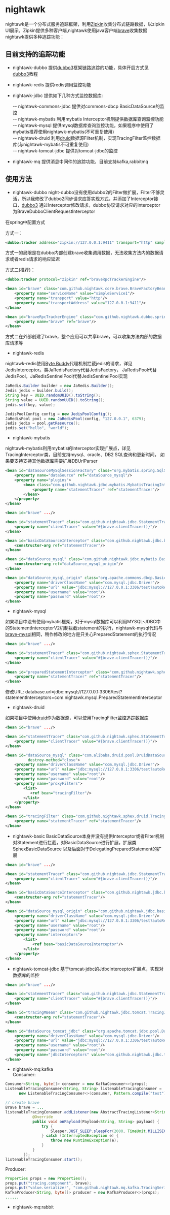# nightawk

nightawk是一个分布式服务追踪框架，利用[Zipkin](http://zipkin.io/)收集分布式链路数据，以zipkin UI展示，Zipkin提供多种客户端,nightawk使用java客户端[brave](https://github.com/openzipkin/brave)收集数据
nightawk提供多种追踪功能：

## 目前支持的追踪功能
* nightawk-dubbo 提供[dubbo3](https://github.com/YanXs/dubbo3)框架链路追踪的功能，具体开启方式见[dubbo3](https://github.com/YanXs/dubbo3)教程
* nightawk-redis 提供redis调用监控功能
* nightawk-jdbc  提供如下几种方式监控数据库:

    -- nightawk-commons-jdbc   提供对commons-dbcp BasicDataSource的监控  
    -- nightawk-mybatis 利用mybatis Interceptor机制提供数据库查询监控功能  
    -- nightawk-mysql   提供mysql数据库查询监控功能，如果程序中使用了mybatis推荐使用nightawk-mybatis(不可重复使用)  
    -- nightawk-druid   利用[druid](https://github.com/alibaba/druid)数据源Filter机制，实现TracingFilter监控数据库(与nightawk-mybatis不可重复使用)  
    -- nightawk-tomcat-jdbc  提供对tomcat-jdbc的监控  
* nightawk-mq    提供消息中间件的追踪功能，目前支持kafka,rabbitmq


## 使用方法
* nightawk-dubbo
night-dubbo没有使用dubbo2的Filter做扩展，Filter不够灵活，所以我修改了dubbo2同步请求应答实现方式，并添加了Interceptor接口，[dubbo3](https://github.com/YanXs/dubbo3)
通过Interceptor修改请求，dubbo协议请求对应的Interceptor为BraveDubboClientRequestInterceptor

在spring中配置方式

方式一：
```xml
<dubbo:tracker address="zipkin://127.0.0.1:9411" transport="http" sampler="counting" samplerate="1.0" flushinterval="2"/>
```

方式一的局限是在dubbo内部创建brave收集调用数据，无法收集方法内的数据请求或者redis请求的响应延迟

方式二(推荐)：
```xml
<dubbo:tracker protocol="zipkin" ref="braveRpcTrackerEngine"/>

<bean id="brave" class="com.github.nightawk.core.brave.BraveFactoryBean">
    <property name="serviceName" value="simpleService1"/>
    <property name="transport" value="http"/>
    <property name="transportAddress" value="127.0.0.1:9411"/>
</bean>

<bean id="braveRpcTrackerEngine" class="com.github.nightawk.dubbo.spring.BraveRpcTrackerEngineFactoryBean">
    <property name="brave" ref="brave"/>
</bean>
```
方式二在外部创建了brave，整个应用可以共享brave，可以收集方法内部的数据库请求等


* nightawk-redis

nightawk-redis使用[Byte Buddy](http://bytebuddy.net/#/)代理机制拦截jedis的请求，详见JedisInterceptor。类JaRedisFactory代替JedisFactory，
JaRedisPool代替JedisPool，JaRedisSentinelPool代替JedisSentinelPool实现

```java
JaRedis.Builder builder = new JaRedis.Builder();
Jedis jedis = builder.build();
String key = UUID.randomUUID().toString();
String value = UUID.randomUUID().toString();
jedis.set(key, value);

JedisPoolConfig config = new JedisPoolConfig();
JaRedisPool pool = new JaRedisPool(config, "127.0.0.1", 6379);
Jedis jedis = pool.getResource();
jedis.set("hello", "world");
```

* nightawk-mybatis

nightawk-mybatis利用mybatis的Interceptor实现扩展点，详见TracingInterceptor类，目前支持mysql、oracle、DB2 SQL查询和更新时间，
如果要支持支持其他数据库需要扩展DBUrlParser

```xml
<bean id="datasourceMySqlSessionFactory" class="org.mybatis.spring.SqlSessionFactoryBean">
    <property name="dataSource" ref="dataSource_mysql"/>
    <property name="plugins">
        <bean class="com.github.nightawk.jdbc.mybatis.MybatisTracingInterceptor">
            <property name="statementTracer" ref="statementTracer"/>
        </bean>
    </property>
</bean>

<bean id="brave" .../>

<bean id="statementTracer" class="com.github.nightawk.jdbc.StatementTracer">
    <property name="clientTracer" value="#{brave.clientTracer()}"/>
</bean>

<bean id="basicDataSourceInterceptor" class="com.github.nightawk.jdbc.basic.BasicDataSourceTracingInterceptor">
    <constructor-arg ref="statementTracer"/>
</bean>

<bean id="dataSource_mysql" class="com.github.nightawk.jdbc.mybatis.BasicDataSourceAdapter">
    <constructor-arg ref="dataSource_mysql_origin"/>
</bean>

<bean id="dataSource_mysql_origin" class="org.apache.commons.dbcp.BasicDataSource">
    <property name="driverClassName" value="com.mysql.jdbc.Driver"/>
    <property name="url" value="jdbc:mysql://127.0.0.1:3306/test?autoReconnect=true"/>
    <property name="username" value="root"/>
    <property name="password" value="root"/>
</bean>
```

* nightawk-mysql

如果项目中没有使用mybatis框架，对于mysql数据库可以利用MYSQL-JDBC中的StatementInterceptorV2机制拦截statement的执行，nightawk-mysql代码与
[brave-mysql](https://github.com/openzipkin/brave)相同，稍作修改的地方是只关心PreparedStatement的执行情况

```xml
<bean id="brave" .../>

<bean id="statementTracer" class="com.github.nightawk.sphex.StatementTracer">
    <property name="clientTracer" value="#{brave.clientTracer()}"/>
</bean>
    
<bean id="preparedStatementInterceptor" class="com.github.nightawk.sphex.mysql.PreparedStatementInterceptor">
    <property name="statementTracer" ref="statementTracer"/>
</bean>
```
修改URL: database.url=jdbc:mysql://127.0.0.1:3306/test?statementInterceptors=com.nightawk.mysql.PreparedStatementInterceptor

* nightawk-druid

如果项目中使用[druid](https://github.com/alibaba/druid)作为数据源，可以使用TracingFilter监控追踪数据库

```xml
<bean id="brave" .../>

<bean id="statementTracer" class="com.github.nightawk.sphex.StatementTracer">
    <property name="clientTracer" value="#{brave.clientTracer()}"/>
</bean>

<bean id="dataSource_mysql" class="com.alibaba.druid.pool.DruidDataSource" init-method="init"
          destroy-method="close">
    <property name="driverClassName" value="com.mysql.jdbc.Driver"/>
    <property name="url" value="jdbc:mysql://127.0.0.1:3306/test?autoReconnect=true"/>
    <property name="username" value="root"/>
    <property name="password" value="root"/>
    <property name="proxyFilters">
        <list>
           <ref bean="tracingFilter"/>
        </list>
    </property>
</bean>

<bean id="tracingFilter" class="com.github.nightawk.sphex.druid.TracingFilter">
    <property name="statementTracer" ref="statementTracer"/>
</bean>
```

* nightawk-basic
BasicDataSource本身并没有提供Interceptor或者Filter机制对Statement进行拦截，对BasicDataSource进行扩展，扩展类SphexBasicDataSource
以及后面对于DelegatingPreparedStatement的扩展

```xml
<bean id="brave" .../>

<bean id="statementTracer" class="com.github.nightawk.jdbc.StatementTracer">
    <property name="clientTracer" value="#{brave.clientTracer()}"/>
</bean>

<bean id="basicDataSourceInterceptor" class="com.github.nightawk.jdbc.basic.BasicDataSourceTracingInterceptor">
    <constructor-arg ref="statementTracer"/>
</bean>

<bean id="dataSource_mysql_origin" class="com.github.nightawk.jdbc.basic.SphexBasicDataSource">
    <property name="driverClassName" value="com.mysql.jdbc.Driver"/>
    <property name="url" value="jdbc:mysql://127.0.0.1:3306/test?autoReconnect=true"/>
    <property name="username" value="root"/>
    <property name="password" value="root"/>
    <property name="interceptors">
        <list>
            <ref bean="basicDataSourceInterceptor"/>
        </list>
    </property>
</bean>
```

* nightawk-tomcat-jdbc
基于tomcat-jdbc的JdbcInterceptor扩展点，实现对数据库的监控

```xml
<bean id="brave" .../>

<bean id="statementTracer" class="com.github.nightawk.jdbc.StatementTracer">
    <property name="clientTracer" value="#{brave.clientTracer()}"/>
</bean>

<bean id="tracingMBean" class="com.github.nightawk.jdbc.tomcat.TracingInterceptorMBean">
    <constructor-arg ref="statementTracer"/>
</bean>

<bean id="dataSource_tomcat_jdbc" class="org.apache.tomcat.jdbc.pool.DataSource">
    <property name="driverClassName" value="com.mysql.jdbc.Driver"/>
    <property name="url" value="jdbc:mysql://127.0.0.1:3306/test?autoReconnect=true"/>
    <property name="username" value="root"/>
    <property name="password" value="root"/>
    <property name="jdbcInterceptors" value="com.github.nightawk.jdbc.tomcat.TomcatDataSourceTracingInterceptor"/>
</bean>
```

* nightawk-mq:kafka  
Consumer:

```java
Consumer<String, byte[]> consumer = new KafkaConsumer<>(props);
ListenableTracingConsumer<String, String> listenableTracingConsumer =
      new ListenableTracingConsumer<>(consumer, Pattern.compile("test"), new StringDeserializer());
        
// create brave
Brave brave = ...
listenableTracingConsumer.addListener(new AbstractTracingListener<String, String>(brave) {
            @Override
            public void onPayload(Payload<String, String> payload) {
                try {
                    Sleeper.JUST_SLEEP.sleepFor(2000, TimeUnit.MILLISECONDS);
                } catch (InterruptedException e) {
                    throw new RuntimeException(e);
                }
            }
        });
listenableTracingConsumer.start();
```

Producer:

```java
Properties props = new Properties();
props.put("tracing.component", brave);
props.put("value.serializer", "com.github.nightawk.mq.kafka.TracingSerializer");
KafkaProducer<String, byte[]> producer = new KafkaProducer<>(props);
......
```

* nightawk-mq:rabbit





